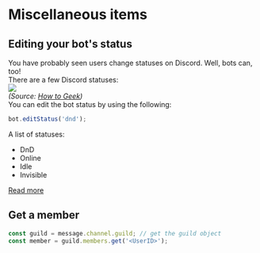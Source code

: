 # Miscellaneous items

## Editing your bot's status
You have probably seen users change statuses on Discord. Well, bots can, too!<br>
There are a few Discord statuses: <br>
[![](https://www.howtogeek.com/wp-content/uploads/2020/10/Discord-Desktop-Preset-Statuses-edit.png?trim=1,1&bg-color=000&pad=1,1)]() <br>
*(Source: [How to Geek](https://www.howtogeek.com/wp-content/uploads/2020/10/Discord-Desktop-Preset-Statuses-edit.png?trim=1,1&bg-color=000&pad=1,1))*
<br>
You can edit the bot status by using the following:
```js
bot.editStatus('dnd');
```
A list of statuses:
- DnD
- Online
- Idle
- Invisible

[Read more](https://abal.moe/Eris/docs/Client#method-editStatus)

## Get a member
```js
const guild = message.channel.guild; // get the guild object
const member = guild.members.get('<UserID>');
```

